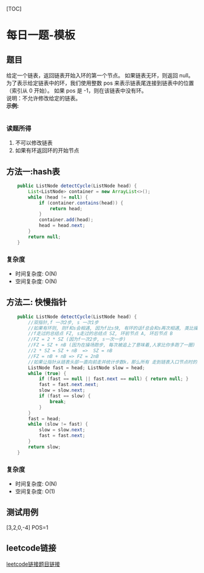 [TOC]

# 每日一题-模板

## 题目
给定一个链表，返回链表开始入环的第一个节点。 如果链表无环，则返回 null。  
为了表示给定链表中的环，我们使用整数 pos 来表示链表尾连接到链表中的位置（索引从 0 开始）。 如果 pos 是 -1，则在该链表中没有环。  
说明：不允许修改给定的链表。  
**示例:**  
```java

```

### 读题所得
1. 不可以修改链表
2. 如果有环返回环的开始节点

## 方法一:hash表
```java
    public ListNode detectCycle(ListNode head) {
        List<ListNode> container = new ArrayList<>();
        while (head != null) {
            if (container.contains(head)) {
                return head;
            }
            container.add(head);
            head = head.next;
        }
        return null;
    }
```
### 复杂度
* 时间复杂度: O(N)
* 空间复杂度: O(N)

## 方法二: 快慢指针
```java
    public ListNode detectCycle(ListNode head) {
        //双指针,f 一次2步, s 一次1步
        //如果有环则, 则f和s会相遇, 因为f比s快, 有环的话f总会和s再次相遇, 类比操场跑步
        //f走过的总结点 FZ, s走过的总结点 SZ, 环前节点 A, 环后节点 B
        //FZ = 2 * SZ (因为f一次2步, s一次一步)
        //FZ = SZ + nB (因为在操场跑步, 每次被追上了意味着,人家比你多跑了一圈) 
        //2 * SZ = SZ + nB  =>  SZ = nB
        //FZ = nB + nB => FZ = 2nB 
        //如果让指针从链表头部一直向前走并统计步数k，那么所有 走到链表入口节点时的步数 是：k=a+nb（先走 步到入口节点，之后每绕 1 圈环 (B步)都会再次到入口节点), 现在slow指针走了nB步, 只要在faster==slower的时候, 另一个新的指针从头开始一起遍历, 那么就可以在环点相遇
        ListNode fast = head; ListNode slow = head;
        while (true) {
            if (fast == null || fast.next == null) { return null; }
            fast = fast.next.next;
            slow = slow.next;
            if (fast == slow) {
                break;
            }
        }
        fast = head;
        while (slow != fast) {
            slow = slow.next;
            fast = fast.next;
        }
        return slow;
    }
```
### 复杂度
* 时间复杂度: O(N)
* 空间复杂度: O(1)

## 测试用例
[3,2,0,-4] POS=1  

## leetcode链接
[leetcode链接题目链接](https://leetcode-cn.com/problems/linked-list-cycle-ii)  